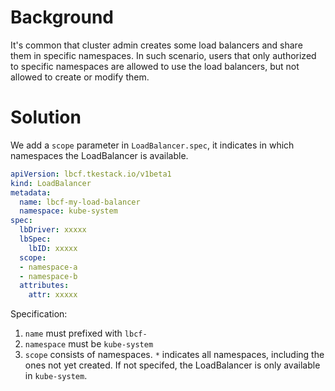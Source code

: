 # Background
It's common that cluster admin creates some load balancers and share them in specific namespaces. In such scenario, 
users that only authorized to specific namespaces are allowed to use the load balancers, but not allowed to create or modify them.

# Solution
We add a `scope` parameter in `LoadBalancer.spec`, it indicates in which namespaces the LoadBalancer is available.
```yaml
apiVersion: lbcf.tkestack.io/v1beta1
kind: LoadBalancer
metadata:
  name: lbcf-my-load-balancer
  namespace: kube-system
spec:
  lbDriver: xxxxx 
  lbSpec:
    lbID: xxxxx
  scope:
  - namespace-a
  - namespace-b
  attributes:
    attr: xxxxx 
```
Specification:  
1. `name` must prefixed with `lbcf-`
2. `namespace` must be `kube-system`
3. `scope` consists of namespaces. `*` indicates all namespaces, including the ones not yet created. If not specifed, 
the LoadBalancer is only available in `kube-system`.